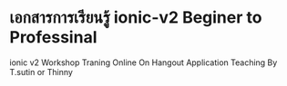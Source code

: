 # เอกสารการเรียนรู้ ionic-v2 Beginer to Professinal
ionic v2 Workshop Traning Online On Hangout Application 
Teaching By T.sutin or Thinny

